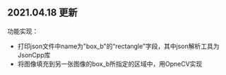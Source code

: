 

## 2021.04.18 更新

功能实现：
- 打印json文件中name为"box_b"的“rectangle”字段，其中json解析工具为JsonCpp库
- 将图像填充到另一张图像的box_b所指定的区域中，用OpneCV实现
